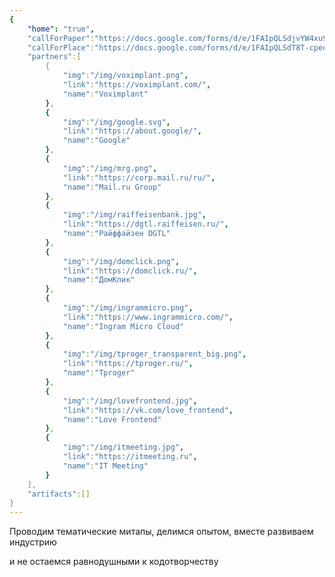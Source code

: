 ```yaml
---
{
    "home": "true",
    "callForPaper":"https://docs.google.com/forms/d/e/1FAIpQLSdjvYW4xu9MT-8VRIIPTF5FSzq0ePEQGrH28h0z_xUtcdI9ew/viewform",
    "callForPlace":"https://docs.google.com/forms/d/e/1FAIpQLSdT8T-cpeoFCpTD09OIvpZhtDcS_SPQBi50ZoPWi5BZbhrhfw/viewform",
    "partners":[
        {
            "img":"/img/voximplant.png",
            "link":"https://voximplant.com/",
            "name":"Voximplant"
        },
        {
            "img":"/img/google.svg",
            "link":"https://about.google/",
            "name":"Google"
        },
        {
            "img":"/img/mrg.png",
            "link":"https://corp.mail.ru/ru/",
            "name":"Mail.ru Group"
        },
        {
            "img":"/img/raiffeisenbank.jpg",
            "link":"https://dgtl.raiffeisen.ru/",
            "name":"Райффайзен DGTL"
        },
        {
            "img":"/img/domclick.png",
            "link":"https://domclick.ru/",
            "name":"ДомКлик"
        },
        {
            "img":"/img/ingrammicro.png",
            "link":"https://www.ingrammicro.com/",
            "name":"Ingram Micro Cloud"
        },
        {
            "img":"/img/tproger_transparent_big.png",
            "link":"https://tproger.ru/",
            "name":"Tproger"
        },
        {
            "img":"/img/lovefrontend.jpg",
            "link":"https://vk.com/love_frontend",
            "name":"Love Frontend"
        },
        {
            "img":"/img/itmeeting.jpg",
            "link":"https://itmeeting.ru",
            "name":"IT Meeting"
        }
    ],
    "artifacts":[]
}
---
```

Проводим тематические митапы, делимся опытом, вместе развиваем индустрию 

и не остаемся равнодушными к кодотворчеству
 